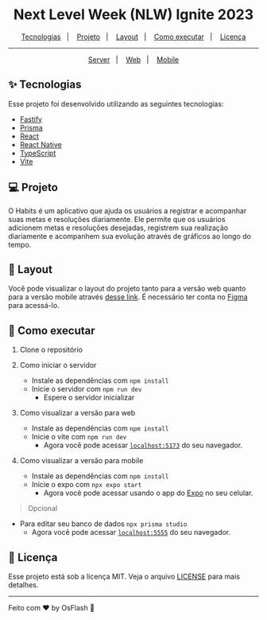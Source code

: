 <h1 align="center">
  Next Level Week (NLW) Ignite 2023
</h1>

<p align="center">
  <a href="#-tecnologias">Tecnologias</a>&nbsp;&nbsp;&nbsp;|&nbsp;&nbsp;&nbsp;
  <a href="#-projeto">Projeto</a>&nbsp;&nbsp;&nbsp;|&nbsp;&nbsp;&nbsp;
  <a href="#-layout">Layout</a>&nbsp;&nbsp;&nbsp;|&nbsp;&nbsp;&nbsp;
  <a href="#-como-executar">Como executar</a>&nbsp;&nbsp;&nbsp;|&nbsp;&nbsp;&nbsp;
  <a href="#-licença">Licença</a>
</p>

---

<p align="center">
  <a href="./server">Server</a>&nbsp;&nbsp;&nbsp;|&nbsp;&nbsp;&nbsp;
  <a href="./web">Web</a>&nbsp;&nbsp;&nbsp;|&nbsp;&nbsp;&nbsp;
  <a href="./mobile">Mobile</a>
</p>

## ✨ Tecnologias

Esse projeto foi desenvolvido utilizando as seguintes tecnologias:

- [Fastify](https://www.fastify.io/)
- [Prisma](https://www.prisma.io/)
- [React](https://reactjs.org)
- [React Native](https://reactnative.dev/)
- [TypeScript](https://www.typescriptlang.org/)
- [Vite](https://vitejs.dev/)

## 💻 Projeto

O Habits é um aplicativo que ajuda os usuários a registrar e acompanhar suas metas e resoluções diariamente. Ele permite que os usuários adicionem metas e resoluções desejadas, registrem sua realização diariamente e acompanhem sua evolução através de gráficos ao longo do tempo.

## 🔖 Layout

Você pode visualizar o layout do projeto tanto para a versão web quanto para a versão mobile através [desse link](https://www.figma.com/community/file/1195326661124171197). É necessário ter conta no [Figma](http://figma.com/) para acessá-lo.

## 🚀 Como executar

1. Clone o repositório

2. Como iniciar o servidor

   - Instale as dependências com `npm install`
   - Inicie o servidor com `npm run dev`
     - Espere o servidor inicializar

3. Como visualizar a versão para web

   - Instale as dependências com `npm install`
   - Inicie o vite com `npm run dev`
     - Agora você pode acessar [`localhost:5173`](http://localhost:5173) do seu navegador.

4. Como visualizar a versão para mobile

   - Instale as dependências com `npm install`
   - Inicie o expo com `npx expo start`
     - Agora você pode acessar usando o app do [Expo](https://expo.dev/client) no seu celular.

> Opcional

- Para editar seu banco de dados `npx prisma studio`
  - Agora você pode acessar [`localhost:5555`](http://localhost:5555) do seu navegador.

## 📄 Licença

Esse projeto está sob a licença MIT. Veja o arquivo [LICENSE](LICENSE.md) para mais detalhes.

---

Feito com ♥️ by OsFlash 🚀
